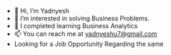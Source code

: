 - 👋 Hi, I’m Yadnyesh
- 👀 I’m interested in solving Business Problems.
- 🌱 I completed learning Business Analytics
- 📫 You can reach me at yadnyeshu7@gmail.com
- Looking for a Job Opportunity Regarding the same
<!---
YadnyeshU/YadnyeshU is a ✨ special ✨ repository because its `README.md` (this file) appears on your GitHub profile.
You can click the Preview link to take a look at your changes.
--->
